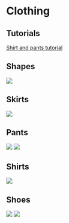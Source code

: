 # Clothing

## Tutorials
[Shirt and pants tutorial](https://www.youtube.com/watch?v=fZromU5RKwA)

## Shapes
![](img/fabric_on_wind.JPG)

## Skirts
![](img/skirt1.jpg)

## Pants
![](img/pants_basic.JPG)
![](img/jeans.JPG)

## Shirts
![](img/shirt.JPG)

## Shoes
![](img/shoes.jpg)
![](img/shoes2.jpg)
